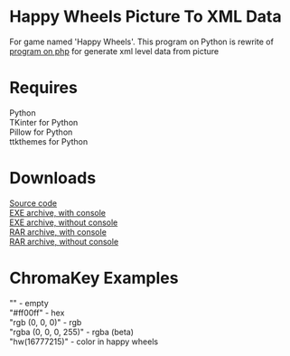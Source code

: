 # Happy Wheels Picture To XML Data
For game named 'Happy Wheels'. This program on Python is rewrite of [program on php](https://github.com/Pixelsuft/hw-picture) for generate xml level data from picture
# Requires
Python<br />
TKinter for Python<br />
Pillow for Python<br />
ttkthemes for Python
# Downloads
[Source code](https://github.com/Pixelsuft/happy-wheels-picture-to-xml-data/archive/v1.0-alpha.zip)<br />
[EXE archive, with console](https://github.com/Pixelsuft/happy-wheels-picture-to-xml-data/releases/download/v1.0-alpha/hw_picture.exe)<br />
[EXE archive, without console](https://github.com/Pixelsuft/happy-wheels-picture-to-xml-data/#)<br />
[RAR archive, with console](https://github.com/Pixelsuft/happy-wheels-picture-to-xml-data/#)<br />
[RAR archive, without console](https://github.com/Pixelsuft/happy-wheels-picture-to-xml-data/#)
# ChromaKey Examples
"" - empty<br />
"#ff00ff" - hex<br />
"rgb (0, 0, 0)" - rgb<br />
"rgba (0, 0, 0, 255)" - rgba (beta)<br />
"hw(16777215)" - color in happy wheels
